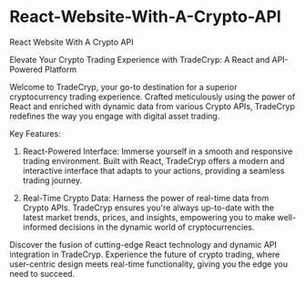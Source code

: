 # React-Website-With-A-Crypto-API
React Website With A Crypto API

Elevate Your Crypto Trading Experience with TradeCryp: A React and API-Powered Platform

Welcome to TradeCryp, your go-to destination for a superior cryptocurrency trading experience. Crafted meticulously using the power of React and enriched with dynamic data from various Crypto APIs, TradeCryp redefines the way you engage with digital asset trading.

Key Features:

1. React-Powered Interface: Immerse yourself in a smooth and responsive trading environment. Built with React, TradeCryp offers a modern 
   and interactive interface that adapts to your actions, providing a seamless trading journey.

2. Real-Time Crypto Data: Harness the power of real-time data from Crypto APIs. TradeCryp ensures you're always up-to-date with the latest 
   market trends, prices, and insights, empowering you to make well-informed decisions in the dynamic world of cryptocurrencies.

Discover the fusion of cutting-edge React technology and dynamic API integration in TradeCryp. Experience the future of crypto trading, where user-centric design meets real-time functionality, giving you the edge you need to succeed.




